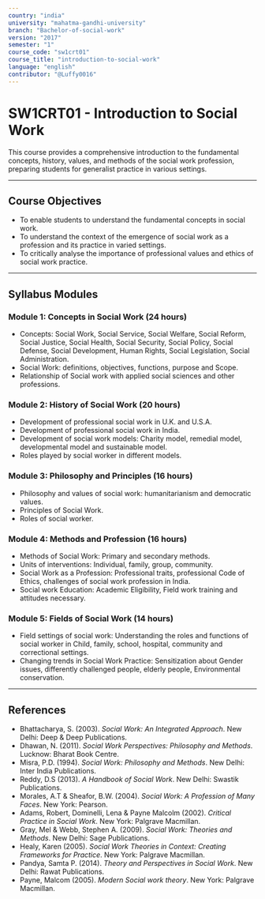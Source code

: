 ```yaml
---
country: "india"
university: "mahatma-gandhi-university"
branch: "Bachelor-of-social-work"
version: "2017"
semester: "1"
course_code: "sw1crt01"
course_title: "introduction-to-social-work"
language: "english"
contributor: "@Luffy0016"
---
```

# SW1CRT01 - Introduction to Social Work

This course provides a comprehensive introduction to the fundamental concepts, history, values, and methods of the social work profession, preparing students for generalist practice in various settings.

---
## Course Objectives

* To enable students to understand the fundamental concepts in social work.
* To understand the context of the emergence of social work as a profession and its practice in varied settings.
* To critically analyse the importance of professional values and ethics of social work practice.

---
## Syllabus Modules

### Module 1: Concepts in Social Work (24 hours)
* Concepts: Social Work, Social Service, Social Welfare, Social Reform, Social Justice, Social Health, Social Security, Social Policy, Social Defense, Social Development, Human Rights, Social Legislation, Social Administration.
* Social Work: definitions, objectives, functions, purpose and Scope.
* Relationship of Social work with applied social sciences and other professions.

### Module 2: History of Social Work (20 hours)
* Development of professional social work in U.K. and U.S.A.
* Development of professional social work in India.
* Development of social work models: Charity model, remedial model, developmental model and sustainable model.
* Roles played by social worker in different models.

### Module 3: Philosophy and Principles (16 hours)
* Philosophy and values of social work: humanitarianism and democratic values.
* Principles of Social Work.
* Roles of social worker.

### Module 4: Methods and Profession (16 hours)
* Methods of Social Work: Primary and secondary methods.
* Units of interventions: Individual, family, group, community.
* Social Work as a Profession: Professional traits, professional Code of Ethics, challenges of social work profession in India.
* Social work Education: Academic Eligibility, Field work training and attitudes necessary.

### Module 5: Fields of Social Work (14 hours)
* Field settings of social work: Understanding the roles and functions of social worker in Child, family, school, hospital, community and correctional settings.
* Changing trends in Social Work Practice: Sensitization about Gender issues, differently challenged people, elderly people, Environmental conservation.

---
## References
* Bhattacharya, S. (2003). *Social Work: An Integrated Approach*. New Delhi: Deep & Deep Publications.
* Dhawan, N. (2011). *Social Work Perspectives: Philosophy and Methods*. Lucknow: Bharat Book Centre.
* Misra, P.D. (1994). *Social Work: Philosophy and Methods*. New Delhi: Inter India Publications.
* Reddy, D.S (2013). *A Handbook of Social Work*. New Delhi: Swastik Publications.
* Morales, A.T & Sheafor, B.W. (2004). *Social Work: A Profession of Many Faces*. New York: Pearson.
* Adams, Robert, Dominelli, Lena & Payne Malcolm (2002). *Critical Practice in Social Work*. New York: Palgrave Macmillan.
* Gray, Mel & Webb, Stephen A. (2009). *Social Work: Theories and Methods*. New Delhi: Sage Publications.
* Healy, Karen (2005). *Social Work Theories in Context: Creating Frameworks for Practice*. New York: Palgrave Macmillan.
* Pandya, Samta P. (2014). *Theory and Perspectives in Social Work*. New Delhi: Rawat Publications.
* Payne, Malcom (2005). *Modern Social work theory*. New York: Palgrave Macmillan.